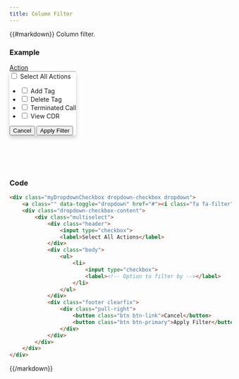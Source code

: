 ```yaml
---
title: Column Filter
---
```

{{#markdown}}
Column filter.

### Example
<div class="library__example" style="margin-bottom: 60px; height: 200px;">
<style>
.clearfix {
  *zoom: 1;
}
.clearfix:before,
.clearfix:after {
  display: table;
  content: "";
  line-height: 0;
}
.clearfix:after {
  clear: both;
}
.hide-text {
  font: 0/0 a;
  color: transparent;
  text-shadow: none;
  background-color: transparent;
  border: 0;
}
.input-block-level {
  display: block;
  width: 100%;
  min-height: 30px;
  -webkit-box-sizing: border-box;
  -moz-box-sizing: border-box;
  box-sizing: border-box;
}
.dropdown-checkbox {
  position: relative;
}
.dropdown-checkbox.dropdown.open .caret {
  border-top-color: #000000 !important;
}
.dropdown-checkbox .caret {
  margin-top: 8px;
  margin-left: 2px;
}
.dropdown-checkbox .dropdown-checkbox-content {
  display: none;
  position: absolute;
  background: white;
  z-index: 1000;
  top: 100%;
  -webkit-border-radius: 4px;
  -moz-border-radius: 4px;
  border-radius: 4px;
  -webkit-box-shadow: 0 5px 10px rgba(0, 0, 0, 0.2);
  -moz-box-shadow: 0 5px 10px rgba(0, 0, 0, 0.2);
  box-shadow: 0 5px 10px rgba(0, 0, 0, 0.2);
  -webkit-transform: rotate(360deg);
  -moz-transform: rotate(360deg);
  -ms-transform: rotate(360deg);
  -o-transform: rotate(360deg);
  transform: rotate(360deg);
  -webkit-backface-visibility: hidden;
  -webkit-perspective: 1000;
  border-top: 1px solid #999999;
  -webkit-user-select: none;
  -moz-user-select: none;
  -ms-user-select: none;
  -o-user-select: none;
  user-select: none;
}
.dropdown-checkbox .dropdown-checkbox-content li .layout {
  padding: 0px 10px;
}
.dropdown-checkbox .dropdown-checkbox-content li .layout:hover {
  background: #049cdb;
  color: white;
  cursor: pointer;
}
.dropdown-checkbox .dropdown-checkbox-content li .layout input[type=checkbox] {
  float: left;
  height: 25px;
  margin: 0;
  outline: none;
  padding: 0;
}
.dropdown-checkbox .dropdown-checkbox-content li .layout label {
  display: block;
  white-space: nowrap;
  line-height: 25px;
  padding-left: 30px;
  margin-bottom: 0px;
  height: 25px;
}
.dropdown-checkbox .dropdown-checkbox-content .maxitems {
  margin: 0;
}
.dropdown-checkbox.open .dropdown-checkbox-content {
  display: block;
}
.dropdown-checkbox .dropdown-checkbox-header {
  min-width: 245px;
  background-color: #0064cd;
  padding: 5px 20px;
  -webkit-border-radius: 4px 4px 0px 0px;
  -moz-border-radius: 4px 4px 0px 0px;
  border-radius: 4px 4px 0px 0px;
}
.dropdown-checkbox .dropdown-checkbox-header .search {
  margin: 0;
}
.dropdown-checkbox .dropdown-checkbox-header .checkbox-all {
  margin-right: 10px;
}
.dropdown-checkbox ul.dropdown-checkbox-menu {
  margin: 0;
  padding: 0;
  list-style: none;
  padding: 5px 10px 5px 10px;
  max-height: 200px;
  overflow-y: auto;
  overflow-x: visible;
}
.dropdown-checkbox ul.dropdown-checkbox-menu li {
  padding: 0;
  margin: 0;
  list-style: none;
}
</style>
   <div class="myDropdownCheckbox dropdown-checkbox dropdown open">
       <a class="" data-toggle="dropdown" href="#" aria-expanded="true">Action <i class="fa fa-filter"></i></a>
       <div class="dropdown-checkbox-content">
           <div class="multiselect">
               <div class="header">
                   <input type="checkbox">
                   <label>Select All Actions</label>
               </div>
               <div class="body">
                   <ul>
                       <li>
                           <input type="checkbox">
                           <label>Add Tag</label>
                       </li>
                       <li>
                           <input type="checkbox">
                           <label>Delete Tag</label>
                       </li>
                       <li>
                           <input type="checkbox">
                           <label>Terminated Call</label>
                       </li>
                       <li>
                           <input type="checkbox">
                           <label>View CDR</label>
                       </li>
                   </ul>
               </div>
               <div class="footer clearfix">
                   <div class="pull-right">
                       <button class="btn btn-link">Cancel</button>
                       <button class="btn btn-primary">Apply Filter</button>
                   </div>
               </div>
           </div>
       </div>
   </div>
</div>

### Code
```html
<div class="myDropdownCheckbox dropdown-checkbox dropdown">
    <a class="" data-toggle="dropdown" href="#"><i class="fa fa-filter"></i></a>
    <div class="dropdown-checkbox-content">
        <div class="multiselect">
            <div class="header">
                <input type="checkbox">
                <label>Select All Actions</label>
            </div>
            <div class="body">
                <ul>
                    <li>
                        <input type="checkbox">
                        <label><!-- Option to filter by --></label>
                    </li>
                </ul>
            </div>
            <div class="footer clearfix">
                <div class="pull-right">
                    <button class="btn btn-link">Cancel</button>
                    <button class="btn btn-primary">Apply Filter</button>
                </div>
            </div>
        </div>
    </div>
</div>
```
{{/markdown}}